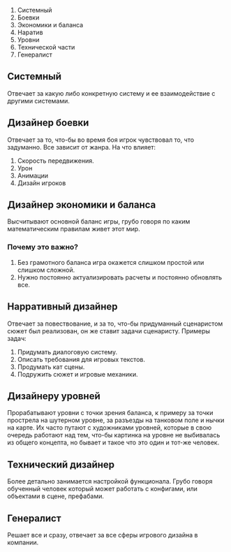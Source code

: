 1) Системный 
2) Боевки
3) Экономики и баланса
4) Наратив
5) Уровни
6) Технической части
7) Генералист

## Системный
Отвечает за какую либо конкретную систему и ее взаимодействие с другими системами.
## Дизайнер боевки
Отвечает за то, что-бы во время боя игрок чувствовал то, что задуманно. Все зависит от жанра. 
На что влияет:
1) Скорость передвижения.
2) Урон
3) Анимации
4) Дизайн игроков
## Дизайнер экономики и баланса
Высчитывают основной баланс игры, грубо говоря по каким математическим правилам живет этот мир.
### Почему это важно?
1) Без грамотного баланса игра окажется слишком простой или слишком сложной.
2) Нужно постоянно актуализировать расчеты и постоянно обновлять все.
## Нарративный дизайнер
Отвечает за повествование, и за то, что-бы придуманный сценаристом сюжет был реализован, он же ставит задачи сценаристу.
Примеры задач:
1) Придумать диалоговую систему.
2) Описать требования для игровых текстов.
3) Продумать кат сцены.
4) Подружить сюжет и игровые механики.
## Дизайнеру уровней 
Прорабатывают уровни с точки зрения баланса, к примеру за точки прострела на шутерном уровне, за разъезды на танковом поле и нычки на карте.
Их часто путают с художниками уровней, которые в свою очередь работают над тем, что-бы картинка на уровне не выбивалась из общего концепта, но бывает и такое что это один и тот-же человек.
## Технический дизайнер
Более детально занимается настройкой функционала. Грубо говоря обученный человек который может работать с конфигами, или объектами в сцене, префабами.
## Генералист
Решает все и сразу, отвечает за все сферы игрового дизайна в компании.